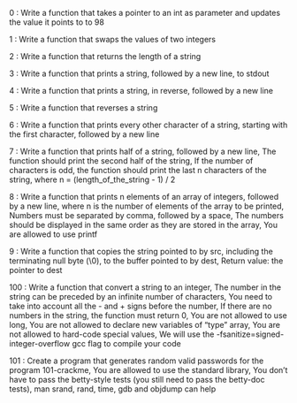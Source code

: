 0 : Write a function that takes a pointer to an int as parameter and updates the value it points to to 98

1 : Write a function that swaps the values of two integers

2 : Write a function that returns the length of a string

3 : Write a function that prints a string, followed by a new line, to stdout

4 : Write a function that prints a string, in reverse, followed by a new line

5 : Write a function that reverses a string

6 : Write a function that prints every other character of a string, starting with the first character, followed by a new line

7 : Write a function that prints half of a string, followed by a new line, The function should print the second half of the string, If the number of characters is odd, the function should print the last n characters of the string, where n = (length_of_the_string - 1) / 2

8 : Write a function that prints n elements of an array of integers, followed by a new line, where n is the number of elements of the array to be printed, Numbers must be separated by comma, followed by a space, The numbers should be displayed in the same order as they are stored in the array, You are allowed to use printf

9 : Write a function that copies the string pointed to by src, including the terminating null byte (\0), to the buffer pointed to by dest, Return value: the pointer to dest

100 : Write a function that convert a string to an integer, The number in the string can be preceded by an infinite number of characters, You need to take into account all the - and + signs before the number, If there are no numbers in the string, the function must return 0, You are not allowed to use long, You are not allowed to declare new variables of “type” array, You are not allowed to hard-code special values, We will use the -fsanitize=signed-integer-overflow gcc flag to compile your code

101 : Create a program that generates random valid passwords for the program 101-crackme, You are allowed to use the standard library, You don’t have to pass the betty-style tests (you still need to pass the betty-doc tests), man srand, rand, time, gdb and objdump can help
